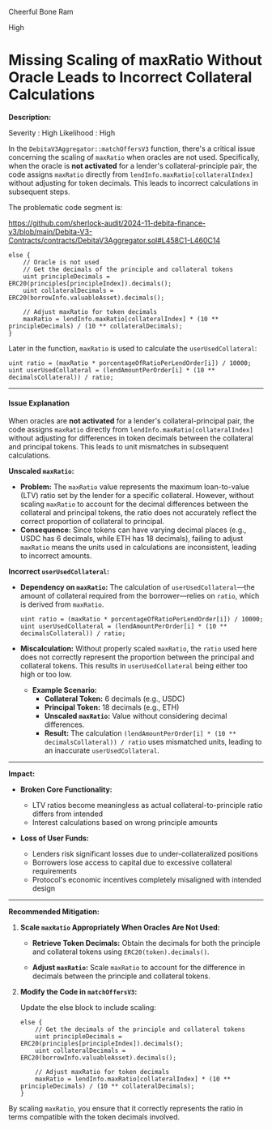 Cheerful Bone Ram

High

# Missing Scaling of maxRatio Without Oracle Leads to Incorrect Collateral Calculations

**Description:**

Severity : High
Likelihood : High

In the `DebitaV3Aggregator::matchOffersV3` function, there's a critical issue concerning the scaling of `maxRatio` when oracles are not used. Specifically, when the oracle is **not activated** for a lender's collateral-principle pair, the code assigns `maxRatio` directly from `lendInfo.maxRatio[collateralIndex]` without adjusting for token decimals. This leads to incorrect calculations in subsequent steps.

The problematic code segment is:

https://github.com/sherlock-audit/2024-11-debita-finance-v3/blob/main/Debita-V3-Contracts/contracts/DebitaV3Aggregator.sol#L458C1-L460C14

   ```solidity
   else {
       // Oracle is not used
       // Get the decimals of the principle and collateral tokens
       uint principleDecimals = ERC20(principles[principleIndex]).decimals();
       uint collateralDecimals = ERC20(borrowInfo.valuableAsset).decimals();

       // Adjust maxRatio for token decimals
       maxRatio = lendInfo.maxRatio[collateralIndex] * (10 ** principleDecimals) / (10 ** collateralDecimals);
   }
   ```

Later in the function, `maxRatio` is used to calculate the `userUsedCollateral`:

```solidity
uint ratio = (maxRatio * porcentageOfRatioPerLendOrder[i]) / 10000;
uint userUsedCollateral = (lendAmountPerOrder[i] * (10 ** decimalsCollateral)) / ratio;
```

---

#### **Issue Explanation**

When oracles are **not activated** for a lender's collateral-principal pair, the code assigns `maxRatio` directly from `lendInfo.maxRatio[collateralIndex]` without adjusting for differences in token decimals between the collateral and principal tokens. This leads to unit mismatches in subsequent calculations.

**Unscaled `maxRatio`:**

- **Problem:** The `maxRatio` value represents the maximum loan-to-value (LTV) ratio set by the lender for a specific collateral. However, without scaling `maxRatio` to account for the decimal differences between the collateral and principal tokens, the ratio does not accurately reflect the correct proportion of collateral to principal.
- **Consequence:** Since tokens can have varying decimal places (e.g., USDC has 6 decimals, while ETH has 18 decimals), failing to adjust `maxRatio` means the units used in calculations are inconsistent, leading to incorrect amounts.

**Incorrect `userUsedCollateral`:**

- **Dependency on `maxRatio`:** The calculation of `userUsedCollateral`—the amount of collateral required from the borrower—relies on `ratio`, which is derived from `maxRatio`.
  
  ```solidity
  uint ratio = (maxRatio * porcentageOfRatioPerLendOrder[i]) / 10000;
  uint userUsedCollateral = (lendAmountPerOrder[i] * (10 ** decimalsCollateral)) / ratio;
  ```
  
- **Miscalculation:** Without properly scaled `maxRatio`, the `ratio` used here does not correctly represent the proportion between the principal and collateral tokens. This results in `userUsedCollateral` being either too high or too low.
  
  - **Example Scenario:**
    - **Collateral Token:** 6 decimals (e.g., USDC)
    - **Principal Token:** 18 decimals (e.g., ETH)
    - **Unscaled `maxRatio`:** Value without considering decimal differences.
    - **Result:** The calculation `(lendAmountPerOrder[i] * (10 ** decimalsCollateral)) / ratio` uses mismatched units, leading to an inaccurate `userUsedCollateral`.

---

**Impact:**


- **Broken Core Functionality:**
  - LTV ratios become meaningless as actual collateral-to-principle ratio differs from intended
  - Interest calculations based on wrong principle amounts

- **Loss of User Funds:**
  - Lenders risk significant losses due to under-collateralized positions
  - Borrowers lose access to capital due to excessive collateral requirements
  - Protocol's economic incentives completely misaligned with intended design
---

**Recommended Mitigation:**

1. **Scale `maxRatio` Appropriately When Oracles Are Not Used:**

   - **Retrieve Token Decimals:** Obtain the decimals for both the principle and collateral tokens using `ERC20(token).decimals()`.

   - **Adjust `maxRatio`:** Scale `maxRatio` to account for the difference in decimals between the principle and collateral tokens.

2. **Modify the Code in `matchOffersV3`:**

   Update the else block to include scaling:

   ```solidity
   else {
       // Get the decimals of the principle and collateral tokens
       uint principleDecimals = ERC20(principles[principleIndex]).decimals();
       uint collateralDecimals = ERC20(borrowInfo.valuableAsset).decimals();

       // Adjust maxRatio for token decimals
       maxRatio = lendInfo.maxRatio[collateralIndex] * (10 ** principleDecimals) / (10 ** collateralDecimals);
   }
   ```
By scaling `maxRatio`, you ensure that it correctly represents the ratio in terms compatible with the token decimals involved.

